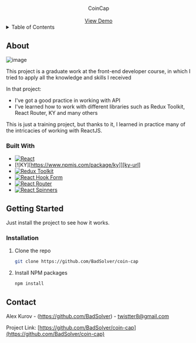 <h1 align="center">
  <a href="https://github.com/BadSolver/coin-cap"> </a>
</h1>

<div align="center">
 CoinCap
  <br />
  <br />
  <a href="https://badsolver.github.io/coin-cap/">View Demo</a>
</div>

<details>
  <summary>Table of Contents</summary>
  <ol>
    <li>
      <a href="#about">About</a>
      <ul>
        <li><a href="#built-with">Built With</a></li>
      </ul>
    </li>
    <li>
      <a href="#getting-started">Getting Started</a>
      <ul>
        <li><a href="#installation">Installation</a></li>
      </ul>
    </li>
    <li><a href="#usage">Usage</a></li>
    <li><a href="#roadmap">Roadmap</a></li>
    <li><a href="#contact">Contact</a></li>
  </ol>
</details>

## About

![image](https://github.com/BadSolver/coin-cap/assets/95409553/4f7c6376-1af0-4e83-b363-991be27d06ab)


This project is a graduate work at the front-end developer course, in which I tried to apply all the knowledge and skills I received

In that project:

- I've got a good practice in working with API
- I've learned how to work with different libraries such as Redux Toolkit, React Router, KY and many others

This is just a training project, but thanks to it, I learned in practice many of the intricacies of working with ReactJS.

### Built With

- [![React][react.js]][react-url]
- [![KY][https://www.npmjs.com/package/ky]][ky-url]
- [![Redux Toolkit][redux-toolkit.js.org]][redux-url]
- [![React Hook Form][react-hook-form.com]][react-hook-form-url]
- [![React Router][reactrouter.com]][react-router-url]
- [![React Spinners][react-spinners]][react-spinners-url]

## Getting Started

Just install the project to see how it works.

### Installation

1. Clone the repo
   ```sh
   git clone https://github.com/BadSolver/coin-cap
   ```
2. Install NPM packages

   ```sh
   npm install
   ```

## Contact

Alex Kurov - (https://github.com/BadSolver) - twistter8@gmail.com

Project Link: [https://github.com/BadSolver/coin-cap](https://github.com/BadSolver/coin-cap)

<!--Links-->

[react.js]: https://img.shields.io/badge/React-20232A?style=for-the-badge&logo=react&logoColor=61DAFB
[react-url]: https://reactjs.org/
[redux-toolkit.js.org]: https://img.shields.io/badge/-redux--toolkit-764abc?style=for-the-badge&logo=redux&logoColor=white
[redux-url]: https://redux-toolkit.js.org/
[react-hook-form.com]: https://img.shields.io/badge/-react--hook--form-1e2a4a?style=for-the-badge&logo=react-hook-form&logoColor=ec5990
[react-hook-form-url]: https://react-hook-form.com/
[github.com/rt2zz/redux-persist]: https://img.shields.io/badge/-redux--persist-persist?style=for-the-badge
[persist-url]: https://github.com/rt2zz/redux-persist#readme
[reactrouter.com]: https://img.shields.io/badge/-react--router-563D7C?style=for-the-badge&logo=react-router&logoColor=white
[react-router-url]: https://reactrouter.com/
[react-spinners]: https://img.shields.io/badge/react--spinners-yellow?style=for-the-badge
[react-spinners-url]: https://www.davidhu.io/react-spinners/
